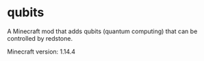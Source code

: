 # qubits

A Minecraft mod that adds qubits (quantum computing) that can be controlled by redstone.

Minecraft version: 1.14.4